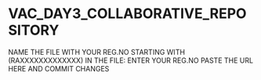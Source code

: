# VAC_DAY3_COLLABORATIVE_REPOSITORY
NAME THE FILE WITH YOUR REG.NO STARTING WITH (RAXXXXXXXXXXXXX)
IN THE FILE:
   ENTER YOUR REG.NO
   PASTE THE URL HERE AND COMMIT CHANGES
